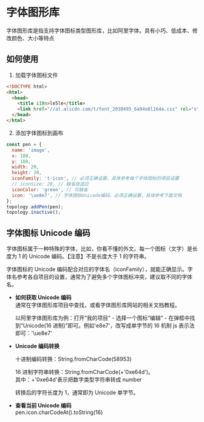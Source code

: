 # 字体图形库

字体图形库是指支持字体图标类型图形库，比如阿里字体。具有小巧、低成本、修改颜色、大小等特点

## 如何使用

1. 加载字体图标文件

```html
<!DOCTYPE html>
<html>
  <head>
    <title i18n>le5le</title>
    <link href="//at.alicdn.com/t/font_2030495_6a94o0l164a.css" rel="stylesheet" />
  </head>
</html>
```

2. 添加字体图标到画布

```js
const pen = {
  name: 'image',
  x: 100,
  y: 100,
  width: 20,
  height: 20,
  iconFamily: 't-icon', // 必须正确设置，具体参考每个字体图标的项目设置
  // iconSize: 20, // 缺省自适应
  iconColor: 'green', // 可缺省
  icon: '\ue8e7', // 字体图标Unicode编码。必须正确设置，具体参考下面文档
};
topology.addPen(pen);
topology.inactive();
```

## 字体图标 Unicode 编码

字体图标属于一种特殊的字体，比如，你看不懂的外文。每一个图标（文字）是长度为 1 的 Unicode 编码。【注意】不是长度大于 1 的字符串。

字体图标的 Unicode 编码配合对应的字体名（iconFamily），就能正确显示。字体名参考各自项目的设置，通常为了避免多个字体图标冲突，建议取不同的字体名。

- **如何获取 Unicode 编码**  
  通常在字体图形库项目中查找，或看字体图形库网站的相关文档教程。

  以阿里字体图形库为例：打开“我的项目” - 选择一个图标“编辑” - 在弹框中找到“Unicode(16 进制)”即可。例如'e8e7'，改写成单字节的 16 机制 js 表示法即可：'\ue8e7'

- **Unicode 编码转换**

  十进制编码转换：String.fromCharCode(58953)

  16 进制字符串转换：String.fromCharCode(+'0xe64d')。  
  其中：+'0xe64d'表示把数字类型字符串转成 number

  转换后的字符长度为 1，通常即为 Unicode 单字节。

- **查看当前 Unicode 编码**  
  pen.icon.charCodeAt().toString(16)
